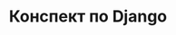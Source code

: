 ---
layout: default
title: "Конспект по Django"
parent: "Конспекты"
nav_order: 3
has_children: true
---